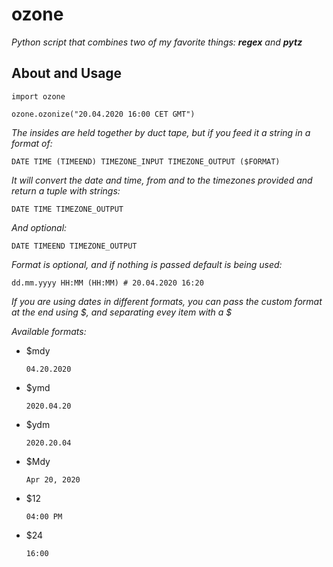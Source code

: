 # ozone
_Python script that combines two of my favorite things: **regex** and **pytz**_

## About and Usage

    import ozone
    
    ozone.ozonize("20.04.2020 16:00 CET GMT")

_The insides are held together by duct tape, but if you feed it a string in a format of:_

    DATE TIME (TIMEEND) TIMEZONE_INPUT TIMEZONE_OUTPUT ($FORMAT)
    
_It will convert the date and time, from and to the timezones provided and return a tuple with strings:_

    DATE TIME TIMEZONE_OUTPUT
    
_And optional:_

    DATE TIMEEND TIMEZONE_OUTPUT
    
_Format is optional, and if nothing is passed default is being used:_

    dd.mm.yyyy HH:MM (HH:MM) # 20.04.2020 16:20
    
_If you are using dates in different formats, you can pass the custom format at the end using $, and separating evey item with a $_

_Available formats:_

 - $mdy
 
       04.20.2020
    
 - $ymd
 
       2020.04.20
    
 - $ydm
 
       2020.20.04
       
 - $Mdy
 
       Apr 20, 2020
    
 - $12
 
       04:00 PM
    
 - $24
 
       16:00

    
